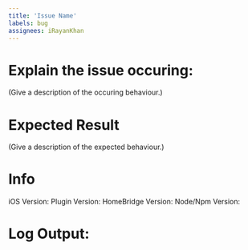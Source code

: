 ```yaml
---
title: 'Issue Name'
labels: bug
assignees: iRayanKhan
---
```

# Explain the issue occuring:
(Give a description of the occuring behaviour.)

# Expected Result
(Give a description of the expected behaviour.)

# Info
iOS Version:
Plugin Version:
HomeBridge Version:
Node/Npm Version: 

# Log Output:




